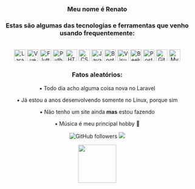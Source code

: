 <div align="center">
<h3>Meu nome é <b>Renato</b></h3>
<h3>Estas são algumas das tecnologias e ferramentas que venho usando frequentemente:</h3>
<br/>
<a href="http://laravel.com/" target="_blank"><img src="https://laravel.com/img/logomark.min.svg" alt="Laravel" height="30px"></a>
<a href="https://vuejs.org/" target="_blank"><img src="https://vuejs.org/images/logo.png" alt="Vue" height="30px"></a>
<a href="https://flutter.dev/" target="_blank"><img src="https://cdn.worldvectorlogo.com/logos/flutter-logo.svg" alt="Flutter" height="30px"></a>
<a href="https://python.org/" target="_blank"><img src="https://upload.wikimedia.org/wikipedia/commons/thumb/c/c3/Python-logo-notext.svg/1200px-Python-logo-notext.svg.png" alt="Python" height="30px"></a>
<a href="https://www.w3c.br/" target="_blank"><img src="https://upload.wikimedia.org/wikipedia/commons/thumb/6/61/HTML5_logo_and_wordmark.svg/1200px-HTML5_logo_and_wordmark.svg.png" alt="HTML" height="30px"></a>
<a href="https://www.w3c.br/" target="_blank"><img src="https://upload.wikimedia.org/wikipedia/commons/thumb/d/d5/CSS3_logo_and_wordmark.svg/1200px-CSS3_logo_and_wordmark.svg.png" alt="CSS" height="30px"></a>
<a href="https://www.ecma-international.org/" target="_blank"><img src="https://upload.wikimedia.org/wikipedia/commons/thumb/9/99/Unofficial_JavaScript_logo_2.svg/1200px-Unofficial_JavaScript_logo_2.svg.png" alt="Javascript" height="30px"></a>
<a href="https://getbootstrap.com.br/" target="_blank"><img src="https://camo.githubusercontent.com/a664defdd5c2ec93a3fbfb51e0f2aaafa5dc57bf1e13aa47456ced037b3cebe8/68747470733a2f2f676574626f6f7473747261702e636f6d2f646f63732f352e302f6173736574732f6272616e642f626f6f7473747261702d6c6f676f2d736861646f772e706e67" alt="Bootstrap" height="30px"></a>
<a href="https://code.visualstudio.com/" target="_blank"><img src="https://user-images.githubusercontent.com/674621/71187801-14e60a80-2280-11ea-94c9-e56576f76baf.png" alt="Visual Studio Code" height="30px"></a>
<a href="https://www.beekeeperstudio.io/" target="_blank"><img src="https://www.beekeeperstudio.io/assets/img/logos/bk-logo-yellow-icon-3761c77d1abf26d329e20e3b5cf05cabfa00fb9225054be62707b0693991d380.svg" alt="Beekeeper Studio" height="30px"></a>
<a href="https://www.postman.com/" target="_blank"><img src="https://camo.githubusercontent.com/93b32389bf746009ca2370de7fe06c3b5146f4c99d99df65994f9ced0ba41685/68747470733a2f2f7777772e766563746f726c6f676f2e7a6f6e652f6c6f676f732f676574706f73746d616e2f676574706f73746d616e2d69636f6e2e737667" alt="Postman" height="30px"></a>
<a href="https://git-scm.com/" target="_blank"><img src="https://git-scm.com/images/logos/downloads/Git-Icon-1788C.png" alt="Git" height="30px"></a>
<a href="https://www.mysql.com/" target="_blank"><img src="https://download.logo.wine/logo/MySQL/MySQL-Logo.wine.png" alt="MySQL" height="30px"></a>
<br/>
<h3> Fatos aleatórios: </h3>
<p>▪️ Todo dia acho alguma coisa nova no Laravel </p>

<p>▪️ Já estou a anos desenvolvendo somente no Linux, porque sim </p>

<p>▪️ Não tenho um site ainda <b>mas</b> estou fazendo</p>

<p>▪️ Música é meu principal hobby 🎸</p>


![GitHub followers](https://img.shields.io/github/followers/renatoawk?style=plastic)
![](https://visitor-badge.glitch.me/badge?page_id=renatoawk.renatoawk)

<img src="https://media1.popsugar-assets.com/files/thumbor/Tx3AWbL1ndQPDE26xUHlJ1pbI2M/fit-in/1024x1024/filters:format_auto-!!-:strip_icc-!!-/2018/09/12/914/n/1922283/addurlGWIbJG/i/Start-Off-Strong-Office-Pals.gif" height="100px">
 
</div>
